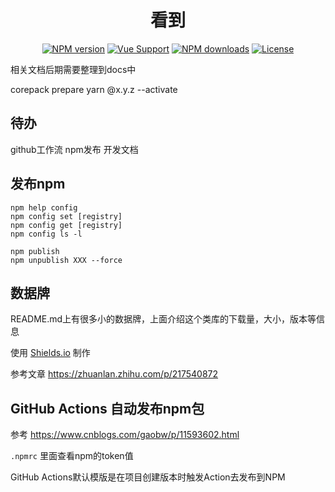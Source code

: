 <h1 align="center">
看到
</h1>

<div align="center">

[![NPM version](https://img.shields.io/npm/v/@sfeer/kd)](https://www.npmjs.com/package/@sfeer/kd) [![Vue Support](https://img.shields.io/badge/support-TypeScript-blueviolet)](./package.json) [![NPM downloads](https://img.shields.io/npm/dm/@sfeer/kd)](https://www.npmjs.com/package/@sfeer/kd) [![License](https://img.shields.io/github/license/sfeer/kd)](./LICENSE)

</div>

相关文档后期需要整理到docs中

corepack prepare yarn @x.y.z --activate

## 待办

github工作流   npm发布   开发文档

## 发布npm

```
npm help config
npm config set [registry]
npm config get [registry]
npm config ls -l

npm publish
npm unpublish XXX --force
```

## 数据牌

README.md上有很多小的数据牌，上面介绍这个类库的下载量，大小，版本等信息

使用 [Shields.io](https://shields.io/) 制作

参考文章 https://zhuanlan.zhihu.com/p/217540872

## GitHub Actions 自动发布npm包

参考 https://www.cnblogs.com/gaobw/p/11593602.html

`.npmrc` 里面查看npm的token值

GitHub Actions默认模版是在项目创建版本时触发Action去发布到NPM

